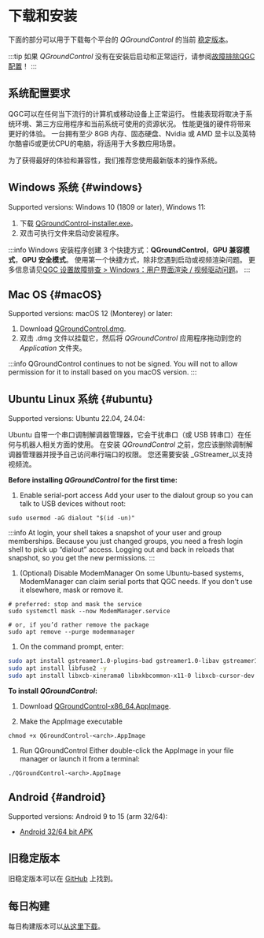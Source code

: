 # 下载和安装

下面的部分可以用于下载每个平台的 _QGroundControl_ 的当前 [稳定版本](../releases/release_notes.md)。

:::tip
如果 _QGroundControl_ 没有在安装后启动和正常运行，请参阅[故障排除QGC配置](../troubleshooting/qgc_setup.md)！
:::

## 系统配置要求

QGC可以在任何当下流行的计算机或移动设备上正常运行。 性能表现将取决于系统环境、第三方应用程序和当前系统可使用的资源状况。
性能更强的硬件将带来更好的体验。
一台拥有至少 8GB 内存、固态硬盘、Nvidia 或 AMD 显卡以及英特尔酷睿i5或更优CPU的电脑，将适用于大多数应用场景。

为了获得最好的体验和兼容性，我们推荐您使用最新版本的操作系统。

## Windows 系统 {#windows}

Supported versions: Windows 10 (1809 or later), Windows 11:

1. 下载 [QGroundControl-installer.exe](https://d176tv9ibo4jno.cloudfront.net/latest/QGroundControl-installer.exe)。
2. 双击可执行文件来启动安装程序。

:::info
Windows 安装程序创建 3 个快捷方式：**QGroundControl**，**GPU 兼容模式**，**GPU 安全模式**。
使用第一个快捷方式，除非您遇到启动或视频渲染问题。
更多信息请见[QGC 设置故障排查 > Windows：用户界面渲染 / 视频驱动问题](../troubleshooting/qgc_setup.md#opengl_troubleshooting)。
:::

## Mac OS {#macOS}

Supported versions: macOS 12 (Monterey) or later:

<!-- match version using https://docs.qgroundcontrol.com/master/en/qgc-dev-guide/getting_started/#native-builds -->

<!-- usually based on Qt macOS dependency -->

1. Download [QGroundControl.dmg](https://d176tv9ibo4jno.cloudfront.net/latest/QGroundControl.dmg).
2. 双击 .dmg 文件以挂载它，然后将 _QGroundControl_ 应用程序拖动到您的 _Application_ 文件夹。

:::info
QGroundControl continues to not be signed. You will not to allow permission for it to install based on you macOS version.
:::

## Ubuntu Linux 系统 {#ubuntu}

Supported versions: Ubuntu 22.04, 24.04:

Ubuntu 自带一个串口调制解调器管理器，它会干扰串口（或 USB 转串口）在任何与机器人相关方面的使用。
在安装 _QGroundControl_ 之前，您应该删除调制解调器管理器并授予自己访问串行端口的权限。
您还需要安装 _GStreamer_以支持视频流。

**Before installing _QGroundControl_ for the first time:**

1. Enable serial-port access
   Add your user to the dialout group so you can talk to USB devices without root:

```
sudo usermod -aG dialout "$(id -un)"
```

:::info
At login, your shell takes a snapshot of your user and group memberships. Because you just changed groups, you need a fresh login shell to pick up “dialout” access. Logging out and back in reloads that snapshot, so you get the new permissions.
:::

1. (Optional) Disable ModemManager
   On some Ubuntu-based systems, ModemManager can claim serial ports that QGC needs. If you don't use it elsewhere, mask or remove it.

```
# preferred: stop and mask the service
sudo systemctl mask --now ModemManager.service

# or, if you’d rather remove the package
sudo apt remove --purge modemmanager
```

1. On the command prompt, enter:

```sh
sudo apt install gstreamer1.0-plugins-bad gstreamer1.0-libav gstreamer1.0-gl -y
sudo apt install libfuse2 -y
sudo apt install libxcb-xinerama0 libxkbcommon-x11-0 libxcb-cursor-dev -y
```

**To install _QGroundControl_:**

1. Download [QGroundControl-x86_64.AppImage](https://d176tv9ibo4jno.cloudfront.net/latest/QGroundControl-x86_64.AppImage).

2. Make the AppImage executable

```
chmod +x QGroundControl-<arch>.AppImage
```

1. Run QGroundControl
   Either double-click the AppImage in your file manager or launch it from a terminal:

```
./QGroundControl-<arch>.AppImage
```

## Android {#android}

Supported versions: Android 9 to 15 (arm 32/64):

- [Android 32/64 bit APK](https://qgroundcontrol.s3-us-west-2.amazonaws.com/latest/QGroundControl.apk)

## 旧稳定版本

旧稳定版本可以在 <a href="https://github.com/mavlink/qgroundcontrol/releases/" target="_blank">GitHub</a> 上找到。

## 每日构建

每日构建版本可以[从这里下载](../releases/daily_builds.md)。
